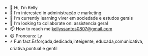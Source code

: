 - 👋 Hi, I’m Kelly
- 👀 I’m interested in  administração e marketing
- 🌱 I’m currently learning viver em sociedade e estudos gerais 
- 💞️ I’m looking to collaborate on: assistencia geral 
- 📫 How to reach me kellyssantos0807@gmail.com
- 😄 Pronouns: Ly
- ⚡ Fun fact:Esforçada,dedicada,inteigente, educada,comunicativa, criativa,pontual e gentil

<!---
ssantoss00/ssantoss00 is a ✨ special ✨ repository because its `README.md` (this file) appears on your GitHub profile.
You can click the Preview link to take a look at your changes.
--->
